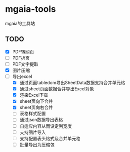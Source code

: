 # mgaia-tools

mgaia的工具站

## TODO
- [x] PDF转网页
- [ ] PDF拆页
- [ ] PDF文字提取
- [x] 图片压缩
- [ ] 导出excel
    - [x] 通过页面tabledom导出SheetData数据支持合并单元格
    - [x] 通过sheet页面数据合并导出Excel对象
    - [x] 渲染Excel下载
    - [x] sheet页向下合并
    - [x] sheet页向右合并
    - [ ] 表格样式配置
    - [ ] 通过json数据导出表格
    - [ ] 自适应内容从而设定列宽度
    - [ ] 支持图片导入
    - [ ] 支持配置表头格式及合并单元格
    - [ ] 批量导出为压缩包